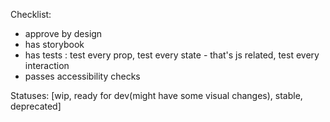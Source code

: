 Checklist:
* approve by design
* has storybook
* has tests : test every prop, test every state - that's js related,
test every interaction
* passes accessibility checks

Statuses: [wip, ready for dev(might have some visual changes), stable, deprecated]